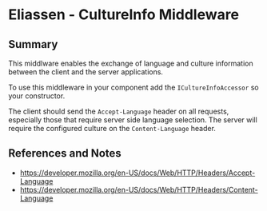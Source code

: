 ﻿# Eliassen - CultureInfo Middleware

## Summary

This middlware enables the exchange of language and culture information between the 
client and the server applications.

To use this middleware in your component add the `ICultureInfoAccessor` so your constructor.

The client should send the `Accept-Language` header on all requests, especially those that 
require server side language selection.  The server will require the configured culture on
the `Content-Language` header.

## References and Notes 

* https://developer.mozilla.org/en-US/docs/Web/HTTP/Headers/Accept-Language
* https://developer.mozilla.org/en-US/docs/Web/HTTP/Headers/Content-Language
